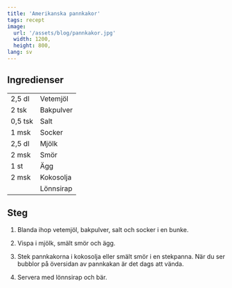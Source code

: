 ```yaml
---
title: 'Amerikanska pannkakor'
tags: recept
image:
  url: '/assets/blog/pannkakor.jpg'
  width: 1200,
  height: 800,
lang: sv
---
```


## Ingredienser

|         |           |
| ------- | --------- |
| 2,5 dl  | Vetemjöl  |
| 2 tsk   | Bakpulver |
| 0,5 tsk | Salt      |
| 1 msk   | Socker    |
| 2,5 dl  | Mjölk     |
| 2 msk   | Smör      |
| 1 st    | Ägg       |
| 2 msk   | Kokosolja |
|         | Lönnsirap |

## Steg

1. Blanda ihop vetemjöl, bakpulver, salt och socker i en bunke.

2. Vispa i mjölk, smält smör och ägg.

3. Stek pannkakorna i kokosolja eller smält smör i en stekpanna. När du ser bubblor på översidan av pannkakan är det dags att vända.

4. Servera med lönnsirap och bär.

```

```

